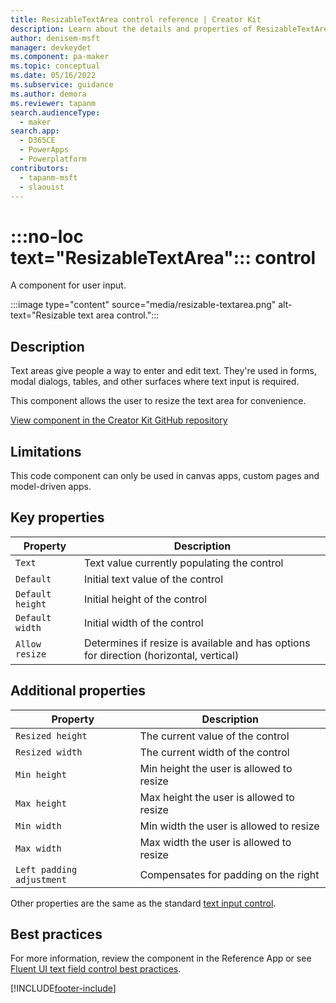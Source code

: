 ```yaml
---
title: ResizableTextArea control reference | Creator Kit
description: Learn about the details and properties of ResizableTextArea control in the Creator Kit.
author: denisem-msft
manager: devkeydet
ms.component: pa-maker
ms.topic: conceptual
ms.date: 05/16/2022
ms.subservice: guidance
ms.author: demora
ms.reviewer: tapanm
search.audienceType: 
  - maker
search.app: 
  - D365CE
  - PowerApps
  - Powerplatform
contributors:
  - tapanm-msft
  - slaouist
---
```

# :::no-loc text="ResizableTextArea"::: control

A component for user input.

:::image type="content" source="media/resizable-textarea.png" alt-text="Resizable text area control.":::

## Description

Text areas give people a way to enter and edit text. They're used in forms, modal dialogs, tables, and other surfaces where text input is required.

This component allows the user to resize the text area for convenience.

[View component in the Creator Kit GitHub repository](https://github.com/microsoft/powercat-creator-kit/tree/main/CreatorKitCore/SolutionPackage/Controls/cat_PowerCAT.ResizableTextarea)

## Limitations

This code component can only be used in canvas apps, custom pages and model-driven apps.

## Key properties

| Property | Description |
| -------- | ----------- |
| `Text` | Text value currently populating the control |
| `Default` | Initial text value of the control |
| `Default height` | Initial height of the control |
| `Default width` | Initial width of the control |
| `Allow resize` | Determines if resize is available and has options for direction (horizontal, vertical) |

## Additional properties

| Property | Description |
| -------- | ----------- |
| `Resized height` | The current value of the control |
| `Resized width` | The current width of the control |
| `Min height` | Min height the user is allowed to resize |
| `Max height` | Max height the user is allowed to resize |
| `Min width` | Min width the user is allowed to resize |
| `Max width` | Max width the user is allowed to resize |
| `Left padding adjustment` | Compensates for padding on the right |

Other properties are the same as the standard [text input control](/power-apps/maker/canvas-apps/controls/control-text-input).

## Best practices

For more information, review the component in the Reference App or see [Fluent UI text field control best practices](https://developer.microsoft.com/fluentui#/controls/web/textfield).

[!INCLUDE[footer-include](../../includes/footer-banner.md)]